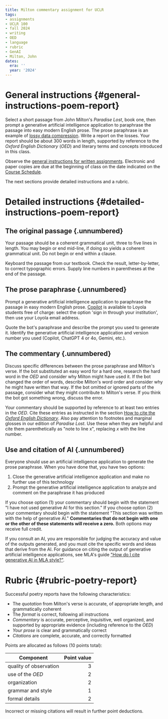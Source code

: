 ```yaml
---
title: Milton commentary assignment for UCLR
tags:
- assignments
- UCLR 100
- fall 2024
- writing
- OED
- language
- rubric
- GenAI
- Milton, John
dates:
  era: ''
  year: '2024'
---
```


# General instructions {#general-instructions-poem-report}

Select a short passage from John Milton's *Paradise Lost*, book one, then prompt a generative artificial intelligence application to paraphrase the passage into easy modern English prose.
The prose paraphrase is an example of [lossy data compression](https://www.oed.com/dictionary/lossy_adj).
Write a report on the losses.
Your report should be about 300 words in length, supported by reference to the *Oxford English Dictionary* (*OED*) and literary terms and concepts introduced in this class.

Observe the [general instructions for written assignments](#policies-on-written-work).
Electronic and paper copies are due at the beginning of class on the date indicated on the [Course Schedule](#schedule).

The next sections provide detailed instructions and a rubric.

# Detailed instructions {#detailed-instructions-poem-report}

## The original passage {.unnumbered}

Your passage should be a coherent grammatical unit, three to five lines in length.
You may begin or end mid-line, if doing so yields a coherent grammatical unit.
Do not begin or end within a clause.

Keyboard the passage from our textbook. 
Check the result, letter-by-letter, to correct typographic errors.
Supply line numbers in parentheses at the end of the passage.

## The prose paraphrase {.unnumbered}

Prompt a generative artificial intelligence application to paraphrase the passage in easy modern English prose.
[Copilot](https://copilot.microsoft.com/) is available to Loyola students free of charge: select the option 'sign in through your institution', then use your Loyola email address.

Quote the bot's paraphrase and describe the prompt you used to generate it.
Identify the generative artificial intelligence application and version number you used (Copilot, ChatGPT 4 or 4o, Gemini, etc.).

## The commentary {.unnumbered}

Discuss specific differences between the prose paraphrase and Milton's verse.
If the bot substituted an easy word for a hard one, research the hard word in the *OED* and consider why Milton might have used it.
If the bot changed the order of words, describe Milton's word order and consider why he might have written that way.
If the bot omitted or ignored parts of the passage, consider what they might contribute to Milton's verse.
If you think the bot got something wrong, discuss the error.

Your commentary should be supported by reference to at least two entries in the *OED*.
Cite these entries as instructed in the section [How to cite the *Oxford English Dictionary*](#how-to-cite-the-oxford-english-dictionary).
Also pay attention to footnotes and marginal glosses in our edition of *Paradise Lost*.
Use these when they are helpful and cite them parenthetically as "note to line x", replacing *x* with the line number.

## Use and citation of AI {.unnumbered}

Everyone should use an artificial intelligence application to generate the prose paraphrase.
When you have done that, you have two options:

1. Close the generative artificial intelligence application and make no further use of this technology
1. Prompt the generative artificial intelligence application to analyze and comment on the paraphrase it has produced

If you choose option (1) your commentary should begin with the statement "I have not used generative AI for this section."
If you choose option (2) your commentary should begin with the statement "This section was written with the help of generative AI."
**Commentaries that do not begin with one or the other of these statements will receive a zero.**
Both options may receive full credit.

If you consult an AI, you are responsible for judging the accuracy and value of the outputs generated, and you must cite the specific words and ideas that derive from the AI.
For guidance on citing the output of generative artificial intelligence applications, see MLA's guide ["How do I cite generative AI in MLA style?"](https://style.mla.org/citing-generative-ai/).

# Rubric {#rubric-poetry-report}

Successful poetry reports have the following characteristics:

- The *quotation* from Milton's verse is accurate, of appropriate length, and grammatically coherent
- The *format* is correct, following all instructions
- *Commentary* is accurate, perceptive, inquisitive, well organized, and supported by appropriate evidence (including reference to the *OED*)
- *Your prose* is clear and grammatically correct
- *Citations* are complete, accurate, and correctly formatted

Points are allocated as follows (10 points total):

Component | Point value
----------|------------:
quality of observation | 3
use of the *OED* | 2
organization | 2
grammar and style | 1
formal details | 2

Incorrect or missing citations will result in further point deductions.
